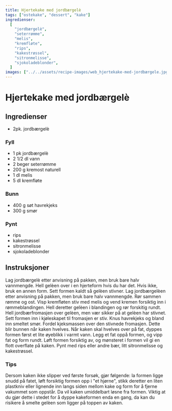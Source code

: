 ```yaml
---
title: Hjertekake med jordbærgelè
tags: ["ostekake", "dessert", "kake"]
ingredienser:
  [
    "jordbærgelè",
    "seterrømme",
    "melis",
    "kremfløte",
    "rips",
    "kakestrøssel",
    "sitronmelisse",
    "sjokoladeblonder",
  ]
images: ["../../assets/recipe-images/web_hjertekake-med-jordbærgele.jpg"]
---
```


# Hjertekake med jordbærgelè

## Ingredienser

- 2pk. jordbærgelè

### Fyll

- 1 pk jordbærgelè
- 2 1/2 dl vann
- 2 beger seterrømme
- 200 g kremost naturell
- 1 dl melis
- 5 dl kremfløte

### Bunn

- 400 g søt havrekjeks
- 300 g smør

### Pynt

- rips
- kakestrøssel
- sitronmelisse
- sjokoladeblonder

## Instruksjoner

Lag jordbærgelè etter anvisning på pakken, men bruk bare halv vannmengde. Hell gelèen over i en hjerteform hvis du har det. Hvis ikke, bruk en annen form. Sett formen kaldt så gelèen stivner. Lag jordbærgelèen etter anvisning på pakken, men bruk bare halv vannmengde. Rør sammen rømme og ost. Visp kremfløten stiv med melis og vend kremen forsiktig inn i rømmeblandingen. Hell deretter gelèen i blandingen og rør forskitig rundt. Hell jordbærfromasjen over gelèen, men vær sikker på at gelèen har stivnet. Sett formen inn i kjøleskapet til fromasjen er stiv.
Knus havrekjeks og bland inn smeltet smør. Fordel kjeksmassen over den stivnede fromasjen. Dette blir bunnen når kaken hvelves. Når kaken skal hvelves over på fat, dyppes formen først et lite øyeblikk i varmt vann. Legg et fat oppå formen, og vipp fat og form rundt. Løft formen forsiktig av, og mønsteret i formen vil gi en flott overflate på kaken. Pynt med rips eller andre bær, litt sitronmelisse og kakestrøssel.

### Tips

Dersom kaken ikke slipper ved første forsøk, gjør følgende: la formen ligge snudd på fatet, løft forsiktig formen opp i "et hjørne", stikk deretter en liten plastkniv eller lignende inn langs siden mellom kake og form for å fjerne vakummet som oppstår. Da vil kaken umiddelbart løsne fra formen. Viktig at du gjør dette i stedet for å dyppe kakeformen enda en gang, da kan du risikere å smelte gelèen som ligger på toppen av kaken.

